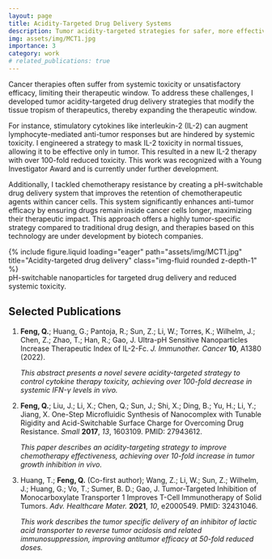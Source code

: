 ```yaml
---
layout: page
title: Acidity-Targeted Drug Delivery Systems
description: Tumor acidity-targeted strategies for safer, more effective cancer therapy and drug resistance reversal
img: assets/img/MCT1.jpg
importance: 3
category: work
# related_publications: true
---
```


Cancer therapies often suffer from systemic toxicity or unsatisfactory efficacy, limiting their therapeutic window. To address these challenges, I developed tumor acidity-targeted drug delivery strategies that modify the tissue tropism of therapeutics, thereby expanding the therapeutic window.

For instance, stimulatory cytokines like interleukin-2 (IL-2) can augment lymphocyte-mediated anti-tumor responses but are hindered by systemic toxicity. I engineered a strategy to mask IL-2 toxicity in normal tissues, allowing it to be effective only in tumor. This resulted in a new IL-2 therapy with over 100-fold reduced toxicity. This work was recognized with a Young Investigator Award and is currently under further development.

Additionally, I tackled chemotherapy resistance by creating a pH-switchable drug delivery system that improves the retention of chemotherapeutic agents within cancer cells. This system significantly enhances anti-tumor efficacy by ensuring drugs remain inside cancer cells longer, maximizing their therapeutic impact. This approach offers a highly tumor-specific strategy compared to traditional drug design, and therapies based on this technology are under development by biotech companies.

<div class="row justify-content-center">
    <div class="col-sm-6 mt-3 mt-md-0">
        {% include figure.liquid loading="eager" path="assets/img/MCT1.jpg" title="Acidity-targeted drug delivery" class="img-fluid rounded z-depth-1" %}
    </div>
</div>
<div class="caption">
    pH-switchable nanoparticles for targeted drug delivery and reduced systemic toxicity.
</div>

## Selected Publications

1. **Feng, Q.**; Huang, G.; Pantoja, R.; Sun, Z.; Li, W.; Torres, K.; Wilhelm, J.; Chen, Z.; Zhao, T.; Han, R.; Gao, J. Ultra-pH Sensitive Nanoparticles Increase Therapeutic Index of IL-2-Fc. _J. Immunother. Cancer_ **10**, A1380 (2022).

   _This abstract presents a novel severe acidity-targeted strategy to control cytokine therapy toxicity, achieving over 100-fold decrease in systemic IFN-γ levels in vivo._

2. **Feng, Q.**; Liu, J.; Li, X.; Chen, Q.; Sun, J.; Shi, X.; Ding, B.; Yu, H.; Li, Y.; Jiang, X. One-Step Microfluidic Synthesis of Nanocomplex with Tunable Rigidity and Acid-Switchable Surface Charge for Overcoming Drug Resistance. _Small_ **2017**, _13_, 1603109. PMID: 27943612.

   _This paper describes an acidity-targeting strategy to improve chemotherapy effectiveness, achieving over 10-fold increase in tumor growth inhibition in vivo._

3. Huang, T.; **Feng, Q.** (Co-first author); Wang, Z.; Li, W.; Sun, Z.; Wilhelm, J.; Huang, G.; Vo, T.; Sumer, B. D.; Gao, J. Tumor-Targeted Inhibition of Monocarboxylate Transporter 1 Improves T-Cell Immunotherapy of Solid Tumors. _Adv. Healthcare Mater._ **2021**, _10_, e2000549. PMID: 32431046.

   _This work describes the tumor specific delivery of an inhibitor of lactic acid transporter to reverse tumor acidosis and related immunosuppression, improving antitumor efficacy at 50-fold reduced doses._
